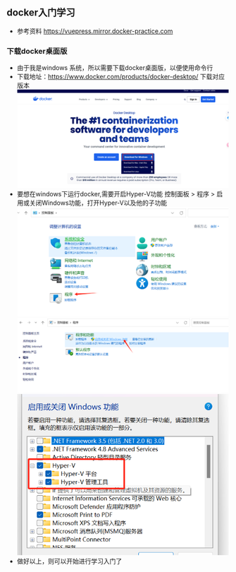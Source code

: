 ## docker入门学习
- 参考资料 https://vuepress.mirror.docker-practice.com
### 下载docker桌面版
- 由于我是windows 系统，所以需要下载docker桌面版，以便使用命令行
- 下载地址：https://www.docker.com/products/docker-desktop/ 下载对应版本
  ![alt text](image.png)
- 要想在windows下运行docker,需要开启Hyper-V功能
  控制面板 > 程序 > 启用或关闭Windows功能，打开Hyper-V以及他的子功能
  ![alt text](image-1.png)
  ![alt text](image-2.png)
  ![alt text](image-3.png)
- 做好以上，则可以开始进行学习入门了